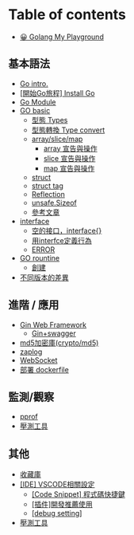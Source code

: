 # Table of contents

* [😀 Golang My Playground](README.md)

## 基本語法

* [Go intro.](ji-ben-yu-fa/go-intro..md)
* [\[開始Go旅程\] Install Go](ji-ben-yu-fa/kai-shi-go-lv-cheng-install-go.md)
* [Go Module](ji-ben-yu-fa/go-module.md)
* [GO basic](ji-ben-yu-fa/go-basic/README.md)
  * [型態 Types](ji-ben-yu-fa/go-basic/xing-tai-types.md)
  * [型態轉換 Type convert](ji-ben-yu-fa/go-basic/xing-tai-zhuan-huan-type-convert.md)
  * [array/slice/map](ji-ben-yu-fa/go-basic/array-slice-map/README.md)
    * [array 宣告與操作](ji-ben-yu-fa/go-basic/array-slice-map/array-xuan-gao-yu-cao-zuo.md)
    * [slice 宣告與操作](ji-ben-yu-fa/go-basic/array-slice-map/slice-xuan-gao-yu-cao-zuo.md)
    * [map 宣告與操作](ji-ben-yu-fa/go-basic/array-slice-map/map-xuan-gao-yu-cao-zuo.md)
  * [struct](ji-ben-yu-fa/go-basic/struct.md)
  * [struct tag](ji-ben-yu-fa/go-basic/struct-tag.md)
  * [Reflection](ji-ben-yu-fa/go-basic/reflection.md)
  * [unsafe.Sizeof](ji-ben-yu-fa/go-basic/unsafe.sizeof.md)
  * [參考文章](ji-ben-yu-fa/go-basic/can-kao-wen-zhang.md)
* [interface](ji-ben-yu-fa/interface/README.md)
  * [空的接口，interface{}](ji-ben-yu-fa/interface/kong-de-jie-kou-interface.md)
  * [用interfce定義行為](ji-ben-yu-fa/interface/yong-interfce-ding-yi-hang-wei.md)
  * [ERROR](ji-ben-yu-fa/interface/error.md)
* [GO rountine](ji-ben-yu-fa/go-rountine/README.md)
  * [創建](ji-ben-yu-fa/go-rountine/chuang-jian.md)
* [不同版本的差異](ji-ben-yu-fa/bu-tong-ban-ben-de-cha-yi.md)

## 進階 / 應用

* [Gin Web Framework](jin-jie-ying-yong/gin-web-framework/README.md)
  * [Gin+swagger](jin-jie-ying-yong/gin-web-framework/gin+swagger.md)
* [md5加密庫(crypto/md5)](jin-jie-ying-yong/md5-jia-mi-ku-cryptomd5.md)
* [zaplog](jin-jie-ying-yong/zaplog.md)
* [WebSocket](jin-jie-ying-yong/websocket.md)
* [部署 dockerfile](jin-jie-ying-yong/bu-shu-dockerfile.md)

## 監測/觀察

* [pprof](jian-ce-guan-cha/pprof.md)
* [壓測工具](jian-ce-guan-cha/ya-ce-gong-ju.md)

## 其他

* [收藏庫](qi-ta/shou-cang-ku.md)
* [\[IDE\] VSCODE相關設定](qi-ta/ide-vscode-xiang-guan-she-ding/README.md)
  * [\[Code Snippet\] 程式碼快捷鍵](qi-ta/ide-vscode-xiang-guan-she-ding/code-snippet-cheng-shi-ma-kuai-jie-jian.md)
  * [\[插件\]開發推薦使用](qi-ta/ide-vscode-xiang-guan-she-ding/cha-jian-kai-fa-tui-jian-shi-yong.md)
  * [\[debug setting\]](qi-ta/ide-vscode-xiang-guan-she-ding/debug-setting.md)
* [壓測工具](qi-ta/ya-ce-gong-ju.md)
